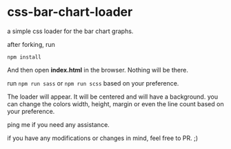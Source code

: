 # css-bar-chart-loader
a simple css loader for the bar chart graphs.

after forking, run 

`npm install`

And then open **index.html** in the browser. 
Nothing will be there.

run `npm run sass` or `npm run scss` based on your preference. 

The loader will appear. It will be centered and will have a background. you can change the colors width, height, margin or even the line count based on your preference.

ping me if you need any assistance. 

if you have any modifications or changes in mind, feel free to PR. ;)
